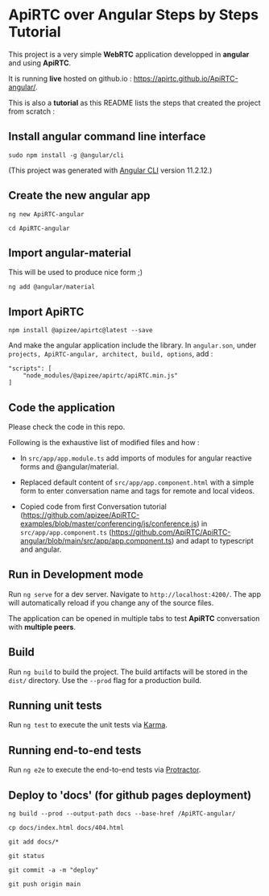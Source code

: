 # ApiRTC over Angular Steps by Steps Tutorial

This project is a very simple **WebRTC** application developped in **angular** and using **ApiRTC**. 

It is running **live** hosted on github.io : https://apirtc.github.io/ApiRTC-angular/.

This is also a **tutorial** as this README lists the steps that created the project from scratch :

## Install angular command line interface

`sudo npm install -g @angular/cli`

(This project was generated with [Angular CLI](https://github.com/angular/angular-cli) version 11.2.12.)

## Create the new angular app

`ng new ApiRTC-angular`

`cd ApiRTC-angular`

## Import angular-material 

This will be used to produce nice form ;)

`ng add @angular/material`

## Import **ApiRTC**

`npm install @apizee/apirtc@latest --save`

And make the angular application include the library. In `angular.son`, under `projects, ApiRTC-angular, architect, build, options`, add :

    "scripts": [
        "node_modules/@apizee/apirtc/apiRTC.min.js"
    ]

## Code the application

Please check the code in this repo.

Following is the exhaustive list of modified files and how :

* In `src/app/app.module.ts` add imports of modules for angular reactive forms and @angular/material. 

* Replaced default content of `src/app/app.component.html` with a simple form to enter conversation name and tags for remote and local videos.

* Copied code from first Conversation tutorial (https://github.com/apizee/ApiRTC-examples/blob/master/conferencing/js/conference.js) in `src/app/app.component.ts` (https://github.com/ApiRTC/ApiRTC-angular/blob/main/src/app/app.component.ts) and adapt to typescript and angular.

## Run in Development mode

Run `ng serve` for a dev server. Navigate to `http://localhost:4200/`. The app will automatically reload if you change any of the source files.

The application can be opened in multiple tabs to test **ApiRTC** conversation with **multiple peers**.

## Build

Run `ng build` to build the project. The build artifacts will be stored in the `dist/` directory. Use the `--prod` flag for a production build.

## Running unit tests

Run `ng test` to execute the unit tests via [Karma](https://karma-runner.github.io).

## Running end-to-end tests

Run `ng e2e` to execute the end-to-end tests via [Protractor](http://www.protractortest.org/).

## Deploy to 'docs' (for github pages deployment)

`ng build --prod --output-path docs --base-href /ApiRTC-angular/`

`cp docs/index.html docs/404.html`

`git add docs/*`

`git status`

`git commit -a -m "deploy"`

`git push origin main`
